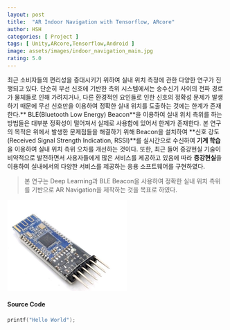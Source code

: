```yaml
---
layout: post
title:  "AR Indoor Navigation with Tensorflow, ARcore"
author: HSH
categories: [ Project ]
tags: [ Unity,ARcore,Tensorflow,Android ]
image: assets/images/indoor_navigation_main.jpg
rating: 5.0
---
```


 최근 소비자들의 편리성을 증대시키기 위하여 실내 위치 측정에 관한 다양한 연구가 진행되고 있다. 단순히 무선 신호에 기반한 측위 시스템에서는 송수신기 사이의 전파 경로가 물체들로 인해 가려지거나, 다른 환경적인 요인들로 인한 신호의 정확성 문제가 발생하기 때문에 무선 신호만을 이용하여 정확한 실내 위치를 도출하는 것에는 한계가 존재한다.** BLE(Bluetooth Low Energy) Beacon**을 이용하여 실내 위치 측위를 하는 방법들은 대부분 정확성이 떨어져서 실제로 사용함에 있어서 한계가 존재한다. 본 연구의 목적은 위에서 발생한 문제점들을 해결하기 위해 Beacon을 설치하여 **신호 강도(Received Signal Strength Indication, RSSI)**를 실시간으로 수신하여 **기계 학습**을 이용하여 실내 위치 측위 오차를 개선하는 것이다. 또한, 최근 들어 증강현실 기술이 비약적으로 발전하면서 사용자들에게 많은 서비스를 제공하고 있음에 따라 **증강현실**을 이용하여 실내에서의 다양한 서비스를 제공하는 응용 소프트웨어를 구현하였다.

> 본 연구는 Deep Learning과 BLE Beacon을 사용하여 정확한 실내 위치 측위를 기반으로 AR Navigation을 제작하는 것을 목표로 하였다.

![hm_10](./assets/images/project/ARnavi/hm_10.jpg)

#### Source Code

```c
printf("Hello World");
```